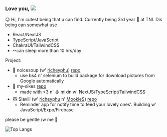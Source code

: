 ### Love you, ![](https://img.shields.io/badge/🥺-ぴえん~-brightgreen)
😉 Hi, I'm cutest being that u can find. Currently being 3rd year 🐒 at TNI.
Dis being can somewhat use
- React/NextJS
- TypeScript/JavaScript
- ChakraUI/TailwindCSS
- ⚰️can sleep more than 10 hrs/day

Project:
- 🍲 noicesoup (w' [richeyphu](https://github.com/richeyphu)) [repo](https://github.com/richeyphu/noicesoup)
  - use bs4 n' selenium to build package for download pictures from Google automatically
- 🥺 my-sikes [repo](https://github.com/thitiwat-t/ReactFinalProject)
  - made with <3 n' 🩸 mixin w' NextJS/TypeScript/TailwindCSS
- 🐱 Slaviii (w' [richeyphu](https://github.com/richeyphu) n' [MookieS](https://github.com/ARabbitAteGrass)) [repo](https://github.com/richeyphu/Slaviii)
  - Reminder app for notify time to feed your lovely ones'. Building w' JavaScript/Expo/Firebase

please be gentle /w me 🥺


<picture>
  <source media="(prefers-color-scheme: dark)" srcset="https://github-readme-stats.vercel.app/api/top-langs/?username=thitiwat-t&layout=compact&langs_count=6&hide=jupyter%20notebook&theme=radical">
  <img alt="Top Langs" src="https://github-readme-stats.vercel.app/api/top-langs/?username=thitiwat-t&layout=compact&langs_count=6&hide=jupyter%20notebook">
</picture>
<!--
**thitiwat-t/thitiwat-t** is a ✨ _special_ ✨ repository because its `README.md` (this file) appears on your GitHub profile.

Here are some ideas to get you started:

- 🔭 I’m currently working on ...
- 🌱 I’m currently learning ...
- 👯 I’m looking to collaborate on ...
- 🤔 I’m looking for help with ...
- 💬 Ask me about ...
- 📫 How to reach me: ...
- 😄 Pronouns: ...
- ⚡ Fun fact: ...
-->
